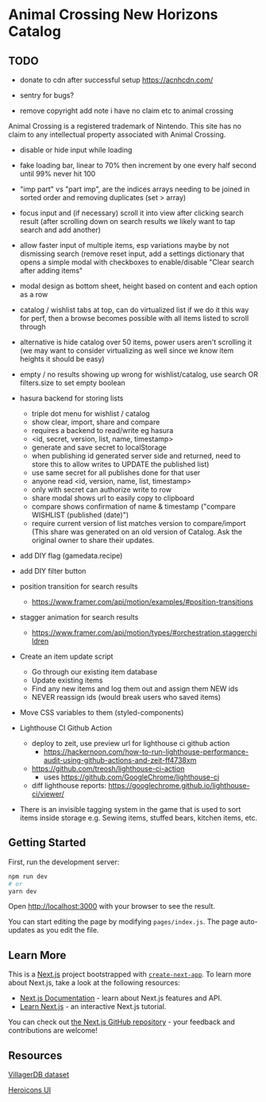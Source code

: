 # Animal Crossing New Horizons Catalog

## TODO

- donate to cdn after successful setup https://acnhcdn.com/

- sentry for bugs?

- remove copyright add note i have no claim etc to animal crossing


Animal Crossing is a registered trademark of Nintendo. This site has no claim to any intellectual property associated with Animal Crossing.


- disable or hide input while loading
- fake loading bar, linear to 70% then increment by one every half second until 99% never hit 100

- "imp part" vs "part imp", are the indices arrays needing to be joined in sorted order and removing duplicates (set > array)

- focus input and (if necessary) scroll it into view after clicking search result (after scrolling down on search results we likely want to tap search and add another)

- allow faster input of multiple items, esp variations maybe by not dismissing search (remove reset input, add a settings dictionary that opens a simple modal with checkboxes to enable/disable "Clear search after adding items"

- modal design as bottom sheet, height based on content and each option as a row

- catalog / wishlist tabs at top, can do virtualized list if we do it this way for perf, then a browse becomes possible with all items listed to scroll through
- alternative is hide catalog over 50 items, power users aren't scrolling it (we may want to consider virtualizing as well since we know item heights it should be easy)

- empty / no results showing up wrong for wishlist/catalog, use search OR filters.size to set empty boolean

- hasura backend for storing lists
  - triple dot menu for wishlist / catalog
  - show clear, import, share and compare
  - requires a backend to read/write eg hasura
  - <id, secret, version, list, name, timestamp>
  - generate and save secret to localStorage
  - when publishing id generated server side and returned, need to store this to allow writes to UPDATE the published list)
  - use same secret for all publishes done for that user
  - anyone read <id, version, name, list, timestamp>
  - only with secret can authorize write to row
  - share modal shows url to easily copy to clipboard
  - compare shows confirmation of name & timestamp ("compare WISHLIST (published <time ago> (date)")
  - require current version of list matches version to compare/import (This share was generated on an old version of Catalog. Ask the original owner to share their updates.



- add DIY flag (gamedata.recipe)
- add DIY filter button


- position transition for search results
  - https://www.framer.com/api/motion/examples/#position-transitions
- stagger animation for search results
  - https://www.framer.com/api/motion/types/#orchestration.staggerchildren

- Create an item update script
  - Go through our existing item database
  - Update existing items
  - Find any new items and log them out and assign them NEW ids
  - NEVER reassign ids (would break users who saved items)

- Move CSS variables to them (styled-components)

- Lighthouse CI Github Action
  - deploy to zeit, use preview url for lighthouse ci github action
    - https://hackernoon.com/how-to-run-lighthouse-performance-audit-using-github-actions-and-zeit-ff4738xm
  - https://github.com/treosh/lighthouse-ci-action
    - uses https://github.com/GoogleChrome/lighthouse-ci
  - diff lighthouse reports: https://googlechrome.github.io/lighthouse-ci/viewer/



- There is an invisible tagging system in the game that is used to sort items inside storage
  e.g. Sewing items, stuffed bears, kitchen items, etc.

## Getting Started

First, run the development server:

```bash
npm run dev
# or
yarn dev
```

Open [http://localhost:3000](http://localhost:3000) with your browser to see the result.

You can start editing the page by modifying `pages/index.js`. The page auto-updates as you edit the file.

## Learn More

This is a [Next.js](https://nextjs.org/) project bootstrapped with [`create-next-app`](https://github.com/zeit/next.js/tree/canary/packages/create-next-app). To learn more about Next.js, take a look at the following resources:

- [Next.js Documentation](https://nextjs.org/docs) - learn about Next.js features and API.
- [Learn Next.js](https://nextjs.org/learn) - an interactive Next.js tutorial.

You can check out [the Next.js GitHub repository](https://github.com/zeit/next.js) - your feedback and contributions are welcome!


## Resources

[VillagerDB dataset](https://github.com/jefflomacy/villagerdb)

[Heroicons UI](https://github.com/sschoger/heroicons-ui)
